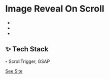 # Image Reveal On Scroll
- 
-
-

## ✨ Tech Stack
**-** ScrollTrigger, GSAP

[See Site](https://maviswisanggeni.github.io/imagerevealonscroll/)
